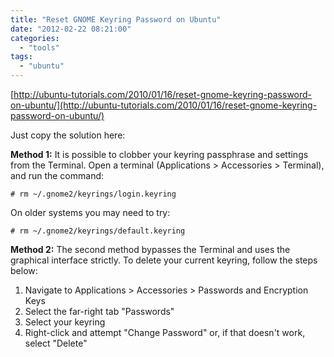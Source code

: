 ```yaml
---
title: "Reset GNOME Keyring Password on Ubuntu"
date: "2012-02-22 08:21:00"
categories: 
  - "tools"
tags: 
  - "ubuntu"
---
```


[http://ubuntu-tutorials.com/2010/01/16/reset-gnome-keyring-password-on-ubuntu/](http://ubuntu-tutorials.com/2010/01/16/reset-gnome-keyring-password-on-ubuntu/)

Just copy the solution here:

**Method 1:** It is possible to clobber your keyring passphrase and settings from the Terminal. Open a terminal (Applications > Accessories > Terminal), and run the command:

```
# rm ~/.gnome2/keyrings/login.keyring
```

On older systems you may need to try:

```
# rm ~/.gnome2/keyrings/default.keyring
```

**Method 2:** The second method bypasses the Terminal and uses the graphical interface strictly. To delete your current keyring, follow the steps below:

1. Navigate to Applications > Accessories > Passwords and Encryption Keys
2. Select the far-right tab "Passwords"
3. Select your keyring
4. Right-click and attempt "Change Password" or, if that doesn't work, select "Delete"
